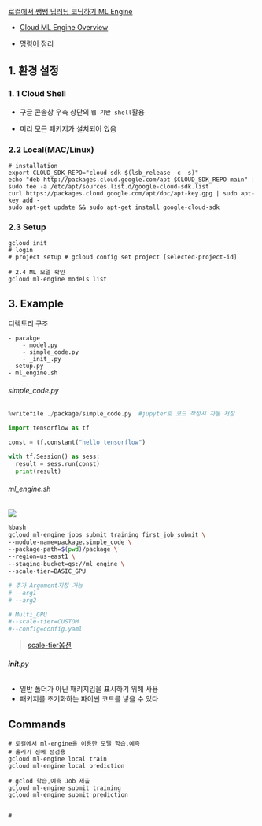 [로컬에서 쌩쌩 딥러닝 코딩하기 ML Engine](http://chanacademy.tistory.com/30)

- [Cloud ML Engine Overview](https://cloud.google.com/ml-engine/docs/concepts/technical-overview)

- [명령어 정리](https://cloud.google.com/sdk/gcloud/reference/ml-engine/)

## 1. 환경 설정 

### 1. 1 Cloud Shell

- 구글 콘솔창 우측 상단의 `웹 기반 shell`활용 

- 미리 모든 패키지가 설치되어 있음 

### 2.2 Local(MAC/Linux)

```
# installation 
export CLOUD_SDK_REPO="cloud-sdk-$(lsb_release -c -s)"
echo "deb http://packages.cloud.google.com/apt $CLOUD_SDK_REPO main" | sudo tee -a /etc/apt/sources.list.d/google-cloud-sdk.list
curl https://packages.cloud.google.com/apt/doc/apt-key.gpg | sudo apt-key add -
sudo apt-get update && sudo apt-get install google-cloud-sdk
```

### 2.3 Setup 

```
gcloud init
# login
# project setup # gcloud config set project [selected-project-id]

# 2.4 ML 모델 확인  
gcloud ml-engine models list
```


## 3. Example 

디렉토리 구조 
```
- pacakge
    - model.py
    - simple_code.py
    - _init_.py
- setup.py
- ml_engine.sh

```

###### simple_code.py

```python
%writefile ./package/simple_code.py  #jupyter로 코드 작성시 자동 저장 

import tensorflow as tf

const = tf.constant("hello tensorflow")

with tf.Session() as sess:
  result = sess.run(const)
  print(result)
```

###### ml_engine.sh
![](http://i.imgur.com/MXSlHjX.png)

```bash
%bash
gcloud ml-engine jobs submit training first_job_submit \
--module-name=package.simple_code \
--package-path=$(pwd)/package \
--region=us-east1 \
--staging-bucket=gs://ml_engine \
--scale-tier=BASIC_GPU

# 추가 Argument지정 가능 
# --arg1
# --arg2

# Multi_GPU
#--scale-tier=CUSTOM
#--config=config.yaml
```

> [scale-tier옵션](https://cloud.google.com/ml-engine/docs/concepts/training-overview)

###### __init__.py
- 일반 폴더가 아닌 패키지임을 표시하기 위해 사용
- 패키지를 초기화하는 파이썬 코드를 넣을 수 있다







## Commands

```shell
# 로컬에서 ml-engine을 이용한 모델 학습,예측 
# 올리기 전에 점검용 
gcloud ml-engine local train
gcloud ml-engine local prediction

# gclod 학습,예측 Job 제출 
gcloud ml-engine submit training
gcloud ml-engine submit prediction


# 





```



